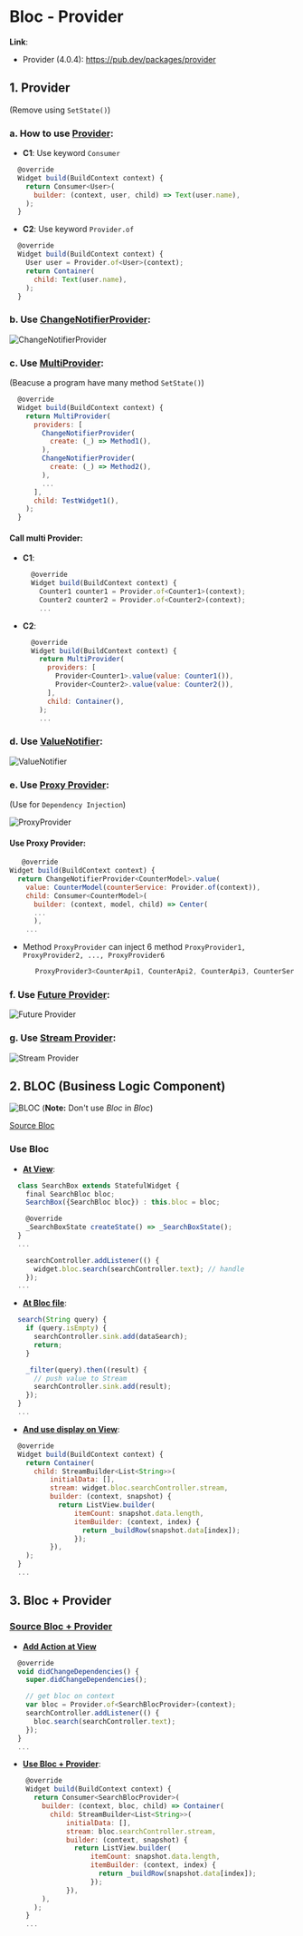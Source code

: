 # Bloc - Provider
**Link**: 
* Provider (4.0.4): https://pub.dev/packages/provider

## 1. Provider
(Remove using `SetState()`)

### a. How to use [Provider](https://github.com/huubao2309/demo_bloc_provider/blob/master/demo_bloc_provider/lib/provider/basic.dart):
* **C1**: Use keyword `Consumer`
```javascript
  @override
  Widget build(BuildContext context) {
    return Consumer<User>(
      builder: (context, user, child) => Text(user.name),
    );
  }
```
* **C2**: Use keyword `Provider.of`
```javascript
  @override
  Widget build(BuildContext context) {
    User user = Provider.of<User>(context);
    return Container(
      child: Text(user.name),
    );
  }
```
### b. Use [ChangeNotifierProvider](https://github.com/huubao2309/demo_bloc_provider/blob/master/demo_bloc_provider/lib/provider/demo_change_notifier.dart):
![ChangeNotifierProvider](/images/ChangeNotifierProvider.png)

### c. Use [MultiProvider](https://github.com/huubao2309/demo_bloc_provider/blob/master/demo_bloc_provider/lib/provider/demo_multiple_provider.dart):
(Beacuse a program have many method `SetState()`)
```javascript
  @override
  Widget build(BuildContext context) {
    return MultiProvider(
      providers: [
        ChangeNotifierProvider(
          create: (_) => Method1(),
        ),
        ChangeNotifierProvider(
          create: (_) => Method2(),
        ),
        ...
      ],
      child: TestWidget1(),
    );
  }
```
#### Call multi Provider:
* **C1**: 
  ```javascript
    @override
    Widget build(BuildContext context) {
      Counter1 counter1 = Provider.of<Counter1>(context);
      Counter2 counter2 = Provider.of<Counter2>(context);
      ...
  ```
* **C2**: 
  ```javascript
    @override
    Widget build(BuildContext context) {
      return MultiProvider(
        providers: [
          Provider<Counter1>.value(value: Counter1()),
          Provider<Counter2>.value(value: Counter2()),
        ],
        child: Container(),
      );
      ...
  ```
### d. Use [ValueNotifier](https://github.com/huubao2309/demo_bloc_provider/blob/master/demo_bloc_provider/lib/provider/demo_value_listenable_provider.dart):
![ValueNotifier](/images/ValueNotifier.png)

### e. Use [Proxy Provider](https://github.com/huubao2309/demo_bloc_provider/blob/master/demo_bloc_provider/lib/provider/demo_proxy_provider.dart):

(Use for `Dependency Injection`)

![ProxyProvider](/images/ProxyProvider.png)

#### Use Proxy Provider:
  ```javascript
     @override
  Widget build(BuildContext context) {
    return ChangeNotifierProvider<CounterModel>.value(
      value: CounterModel(counterService: Provider.of(context)),
      child: Consumer<CounterModel>(
        builder: (context, model, child) => Center(
        ...
        ),
      ...
  ```
* Method `ProxyProvider` can inject 6 method `ProxyProvider1, ProxyProvider2, ..., ProxyProvider6`
  ```javascript
     ProxyProvider3<CounterApi1, CounterApi2, CounterApi3, CounterService>
  ```

### f. Use [Future Provider](https://github.com/huubao2309/demo_bloc_provider/blob/master/demo_bloc_provider/lib/provider/demo_future_provider.dart):
![Future Provider](/images/FutureProvider.png)

### g. Use [Stream Provider](https://github.com/huubao2309/demo_bloc_provider/blob/master/demo_bloc_provider/lib/provider/demo_stream_provider.dart):
![Stream Provider](/images/StreamProvider.png)

## 2. BLOC (Business Logic Component)
![BLOC](/images/bloc_diagram.png)
(**Note:** Don't use *Bloc* in *Bloc*)

[Source Bloc](https://github.com/huubao2309/demo_bloc_provider/blob/master/demo_bloc_provider/lib/bloc)

### Use Bloc
* [**At View**](https://github.com/huubao2309/demo_bloc_provider/blob/master/demo_bloc_provider/lib/bloc/search_box.dart):

```javascript
  class SearchBox extends StatefulWidget {
    final SearchBloc bloc;
    SearchBox({SearchBloc bloc}) : this.bloc = bloc;

    @override
    _SearchBoxState createState() => _SearchBoxState();
  }
  ...
```

```javascript
    searchController.addListener(() {
      widget.bloc.search(searchController.text); // handle 
    });
  ...
```

* [**At Bloc file**](https://github.com/huubao2309/demo_bloc_provider/blob/master/demo_bloc_provider/lib/bloc/search_bloc.dart):

```javascript
  search(String query) {
    if (query.isEmpty) {
      searchController.sink.add(dataSearch);
      return;
    }

    _filter(query).then((result) {
      // push value to Stream
      searchController.sink.add(result);
    });
  }
  ...
```
* [**And use display on View**](https://github.com/huubao2309/demo_bloc_provider/blob/master/demo_bloc_provider/lib/bloc/search_box.dart):

```javascript
  @override
  Widget build(BuildContext context) {
    return Container(
      child: StreamBuilder<List<String>>(
          initialData: [],
          stream: widget.bloc.searchController.stream,
          builder: (context, snapshot) {
            return ListView.builder(
                itemCount: snapshot.data.length,
                itemBuilder: (context, index) {
                  return _buildRow(snapshot.data[index]);
                });
          }),
    );
  }
  ...
```

## 3. Bloc + Provider
### [**Source Bloc + Provider**](https://github.com/huubao2309/demo_bloc_provider/tree/master/demo_bloc_provider/lib/bloc_and_provider)
* [**Add Action at View**](https://github.com/huubao2309/demo_bloc_provider/blob/master/demo_bloc_provider/lib/bloc_and_provider/search_box.dart)

```javascript
  @override
  void didChangeDependencies() {
    super.didChangeDependencies();

    // get bloc on context
    var bloc = Provider.of<SearchBlocProvider>(context);
    searchController.addListener(() {
      bloc.search(searchController.text);
    });
  }
  ...
```
* [**Use Bloc + Provider**](https://github.com/huubao2309/demo_bloc_provider/blob/master/demo_bloc_provider/lib/bloc_and_provider/search_list_result.dart):

```javascript
    @override
    Widget build(BuildContext context) {
      return Consumer<SearchBlocProvider>(
        builder: (context, bloc, child) => Container(
          child: StreamBuilder<List<String>>(
              initialData: [],
              stream: bloc.searchController.stream,
              builder: (context, snapshot) {
                return ListView.builder(
                    itemCount: snapshot.data.length,
                    itemBuilder: (context, index) {
                      return _buildRow(snapshot.data[index]);
                    });
              }),
        ),
      );
    }
    ...
```


